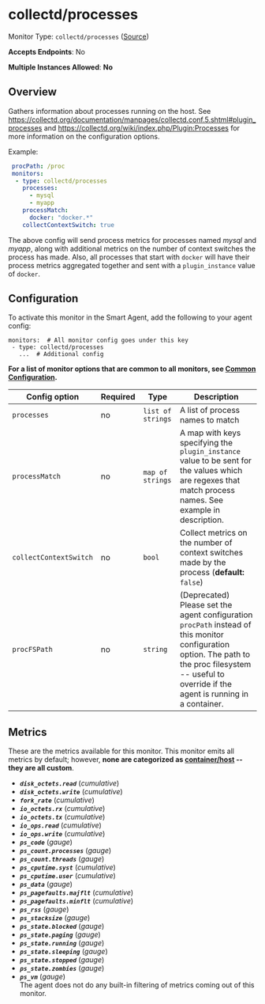 
<!--- Generated by to-integrations-repo script in Smart Agent repo, DO NOT MODIFY HERE --->
<!--- GENERATED BY gomplate from scripts/docs/templates/monitor-page.md.tmpl --->

# collectd/processes

Monitor Type: `collectd/processes` ([Source](https://github.com/signalfx/signalfx-agent/tree/main/pkg/monitors/collectd/processes))

**Accepts Endpoints**: No

**Multiple Instances Allowed**: **No**

## Overview

Gathers information about processes running on
the host.  See
https://collectd.org/documentation/manpages/collectd.conf.5.shtml#plugin_processes
and https://collectd.org/wiki/index.php/Plugin:Processes for more
information on the configuration options.

Example:

```yaml
 procPath: /proc
 monitors:
  - type: collectd/processes
    processes:
      - mysql
      - myapp
    processMatch:
      docker: "docker.*"
    collectContextSwitch: true
```

The above config will send process metrics for processes named *mysql* and
*myapp*, along with additional metrics on the number of context switches the
process has made.  Also, all processes that start with `docker` will have
their process metrics aggregated together and sent with a `plugin_instance`
value of `docker`.


## Configuration

To activate this monitor in the Smart Agent, add the following to your
agent config:

```
monitors:  # All monitor config goes under this key
 - type: collectd/processes
   ...  # Additional config
```

**For a list of monitor options that are common to all monitors, see [Common
Configuration](../monitor-config.html#common-configuration).**


| Config option | Required | Type | Description |
| --- | --- | --- | --- |
| `processes` | no | `list of strings` | A list of process names to match |
| `processMatch` | no | `map of strings` | A map with keys specifying the `plugin_instance` value to be sent for the values which are regexes that match process names.  See example in description. |
| `collectContextSwitch` | no | `bool` | Collect metrics on the number of context switches made by the process (**default:** `false`) |
| `procFSPath` | no | `string` | (Deprecated) Please set the agent configuration `procPath` instead of this monitor configuration option. The path to the proc filesystem -- useful to override if the agent is running in a container. |


## Metrics

These are the metrics available for this monitor.
This monitor emits all metrics by default; however, **none are categorized as
[container/host](https://docs.splunk.com/Observability/admin/subscription-usage/monitor-imm-billing-usage.html#about-custom-bundled-and-high-resolution-metrics)
-- they are all custom**.


 - ***`disk_octets.read`*** (*cumulative*)<br>
 - ***`disk_octets.write`*** (*cumulative*)<br>
 - ***`fork_rate`*** (*cumulative*)<br>
 - ***`io_octets.rx`*** (*cumulative*)<br>
 - ***`io_octets.tx`*** (*cumulative*)<br>
 - ***`io_ops.read`*** (*cumulative*)<br>
 - ***`io_ops.write`*** (*cumulative*)<br>
 - ***`ps_code`*** (*gauge*)<br>
 - ***`ps_count.processes`*** (*gauge*)<br>
 - ***`ps_count.threads`*** (*gauge*)<br>
 - ***`ps_cputime.syst`*** (*cumulative*)<br>
 - ***`ps_cputime.user`*** (*cumulative*)<br>
 - ***`ps_data`*** (*gauge*)<br>
 - ***`ps_pagefaults.majflt`*** (*cumulative*)<br>
 - ***`ps_pagefaults.minflt`*** (*cumulative*)<br>
 - ***`ps_rss`*** (*gauge*)<br>
 - ***`ps_stacksize`*** (*gauge*)<br>
 - ***`ps_state.blocked`*** (*gauge*)<br>
 - ***`ps_state.paging`*** (*gauge*)<br>
 - ***`ps_state.running`*** (*gauge*)<br>
 - ***`ps_state.sleeping`*** (*gauge*)<br>
 - ***`ps_state.stopped`*** (*gauge*)<br>
 - ***`ps_state.zombies`*** (*gauge*)<br>
 - ***`ps_vm`*** (*gauge*)<br>
The agent does not do any built-in filtering of metrics coming out of this
monitor.


